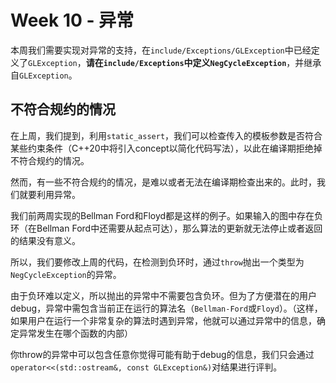 # Week 10 - 异常

本周我们需要实现对异常的支持，在`include/Exceptions/GLException`中已经定义了`GLException`，**请在`include/Exceptions`中定义`NegCycleException`**，并继承自`GLException`。

## 不符合规约的情况

在上周，我们提到，利用`static_assert`，我们可以检查传入的模板参数是否符合某些约束条件（C++20中将引入concept以简化代码写法），以此在编译期拒绝掉不符合规约的情况。

然而，有一些不符合规约的情况，是难以或者无法在编译期检查出来的。此时，我们就要利用异常。

我们前两周实现的Bellman Ford和Floyd都是这样的例子。如果输入的图中存在负环（在Bellman Ford中还需要从起点可达），那么算法的更新就无法停止或者返回的结果没有意义。

所以，我们要修改上周的代码，在检测到负环时，通过`throw`抛出一个类型为`NegCycleException`的异常。

由于负环难以定义，所以抛出的异常中不需要包含负环。但为了方便潜在的用户debug，异常中需包含当前正在运行的算法名（`Bellman-Ford`或`Floyd`）。（这样，如果用户在运行一个非常复杂的算法时遇到异常，他就可以通过异常中的信息，确定异常发生在哪个函数的内部）

你throw的异常中可以包含任意你觉得可能有助于debug的信息，我们只会通过`operator<<(std::ostream&, const GLException&)`对结果进行评判。

